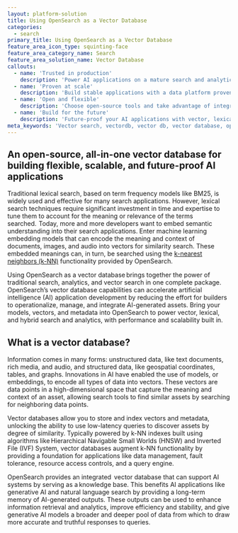 ```yaml
---
layout: platform-solution
title: Using OpenSearch as a Vector Database
categories:
  - search
primary_title: Using OpenSearch as a Vector Database
feature_area_icon_type: squinting-face
feature_area_category_name: Search
feature_area_solution_name: Vector Database
callouts:
  - name: 'Trusted in production'
    description: 'Power AI applications on a mature search and analytics engine trusted in production by tens of thousands of users.'
  - name: 'Proven at scale'
    description: 'Build stable applications with a data platform proven to scale to up to tens of billions of vectors, with low latency and high availability.'
  - name: 'Open and flexible'
    description: 'Choose open-source tools and take advantage of integrations with popular open frameworks, plus the option to use managed services from major cloud providers.'
  - name: 'Build for the future'
    description: 'Future-proof your AI applications with vector, lexical, and hybrid search, analytics, and observability capabilities, all in one software suite.'
meta_keywords: 'Vector search, vectordb, vector db, vector database, opensearch vector, generative AI, llm, vector llm, opensearch llm'
---
```


## An open-source, all-in-one vector database for building flexible, scalable, and future-proof AI applications

Traditional lexical search, based on term frequency models like BM25, is widely used and effective for many search applications. However, lexical search techniques require significant investment in time and expertise to tune them to account for the meaning or relevance of the terms searched.  Today, more and more developers want to embed semantic understanding into their search applications. Enter machine learning embedding models that can encode the meaning and context of documents, images, and audio into vectors for similarity search. These embedded meanings can, in turn, be searched using the [k-nearest neighbors (k-NN)](https://opensearch.org/docs/latest/search-plugins/knn/index/ "k-nearest neighbors (k-NN)") functionality provided by OpenSearch.  

Using OpenSearch as a vector database brings together the power of traditional search, analytics, and vector search in one complete package. OpenSearch’s vector database capabilities can accelerate artificial intelligence (AI) application development by reducing the effort for builders to operationalize, manage, and integrate AI-generated assets. Bring your models, vectors, and metadata into OpenSearch to power vector, lexical, and hybrid search and analytics, with performance and scalability built in.

## What is a vector database?

Information comes in many forms: unstructured data, like text documents, rich media, and audio, and structured data, like geospatial coordinates, tables, and graphs. Innovations in AI have enabled the use of models, or embeddings, to encode all types of data into vectors. These vectors are data points in a high-dimensional space that capture the meaning and context of an asset, allowing search tools to find similar assets by searching for neighboring data points.

Vector databases allow you to store and index vectors and metadata, unlocking the ability to use low-latency queries to discover assets by degree of similarity. Typically powered by k-NN indexes built using algorithms like Hierarchical Navigable Small Worlds (HNSW) and Inverted File (IVF) System, vector databases augment k-NN functionality by providing a foundation for applications like data management, fault tolerance, resource access controls, and a query engine.

OpenSearch provides an integrated  vector database that can support AI systems by serving as a knowledge base. This benefits AI applications like generative AI and natural language search by providing a long-term memory of AI-generated outputs. These outputs can be used to enhance information retrieval and analytics, improve efficiency and stability, and give generative AI models a broader and deeper pool of data from which to draw more accurate and truthful responses to queries.


